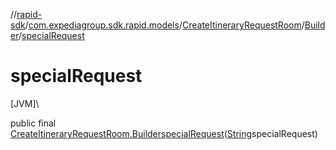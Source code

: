 //[rapid-sdk](../../../../index.md)/[com.expediagroup.sdk.rapid.models](../../index.md)/[CreateItineraryRequestRoom](../index.md)/[Builder](index.md)/[specialRequest](special-request.md)

# specialRequest

[JVM]\

public final [CreateItineraryRequestRoom.Builder](index.md)[specialRequest](special-request.md)([String](https://docs.oracle.com/javase/8/docs/api/java/lang/String.html)specialRequest)
